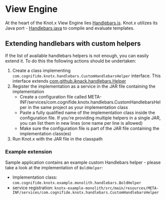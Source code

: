 # View Engine

At the heart of the Knot.x View Engine lies [Handlebars.js](http://handlebarsjs.com/). Knot.x utilizes its Java port - [Handlebars.java](https://github.com/jknack/handlebars.java) to compile and evaluate templates.

## Extending handlebars with custom helpers

If the list of available handlebars helpers is not enough, you can easily extend it. To do this the following actions should be undertaken:

1. Create a class implementing ```com.cognifide.knotx.handlebars.CustomHandlebarsHelper``` interface. This interface extends [com.github.jknack.handlebars.Helper](https://jknack.github.io/handlebars.java/helpers.html)
2. Register the implementation as a service in the JAR file containing the implementation
    * Create a configuration file called META-INF/services/com.cognifide.knotx.handlebars.CustomHandlebarsHelper in the same project as your implementation class
    * Paste a fully qualified name of the implementation class inside the configuration file. If you're providing multiple helpers in a single JAR, you can list them in new lines (one name per line is allowed) 
    * Make sure the configuration file is part of the JAR file containing the implementation class(es)
3. Run Knot.x with the JAR file in the classpath

### Example extension

Sample application contains an example custom Handlebars helper - please take a look at the implementation of ```BoldHelper```:
* Implementation class: ```com.cognifide.knotx.example.monolith.handlebars.BoldHelper```
* service registration: ```knotx-example-monolith/src/main/resources/META-INF/services/com.cognifide.knotx.handlebars.CustomHandlebarsHelper```

